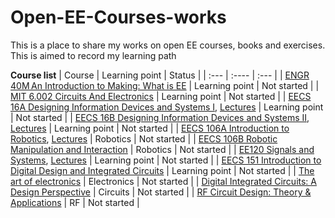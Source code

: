 # Open-EE-Courses-works
This is a place to share my works on open EE courses, books and exercises. This is aimed to record my learning path

**Course list**
| Course      | Learning point | Status     |
| :---        | :----          | :---       |
| [ENGR 40M An Introduction to Making: What is EE](https://web.stanford.edu/class/archive/engr/engr40m.1178/index.html)      | Learning point | Not started     |
| [MIT 6.002 Circuits And Electronics](https://ocw.mit.edu/courses/6-002-circuits-and-electronics-spring-2007/)      | Learning point | Not started     |
| [EECS 16A Designing Information Devices and Systems I](https://inst.eecs.berkeley.edu/~ee16a/fa22/), [Lectures](https://www.youtube.com/playlist?list=PLsNggES3qC0wGSzVXhket0O_0K7JF0TQp)      | Learning point | Not started     |
| [EECS 16B Designing Information Devices and Systems II](https://inst.eecs.berkeley.edu/~ee16b/fa20/), [Lectures](https://www.bilibili.com/video/BV1PM4y1M7mV/?spm_id_from=333.337.search-card.all.click&vd_source=928e971e8c767e85639b26fb406d36ca)      | Learning point | Not started     |
| [EECS 106A Introduction to Robotics](https://ucb-ee106.github.io/106a-fa20site/), [Lectures](https://www.bilibili.com/video/BV1jh411B7Re/?vd_source=928e971e8c767e85639b26fb406d36ca)      | Robotics | Not started     |
| [EECS 106B Robotic Manipulation and Interaction](https://ucb-ee106.github.io/106b-sp23site/)      | Robotics | Not started     |
| [EE120 Signals and Systems](https://inst.eecs.berkeley.edu/~ee120/fa19/), [Lectures](https://www.bilibili.com/video/BV1k341187vL/?p=1&vd_source=928e971e8c767e85639b26fb406d36ca)      | Learning point | Not started     |
| [EECS 151 Introduction to Digital Design and Integrated Circuits](https://inst.eecs.berkeley.edu/~eecs151/fa20/)      | Learning point | Not started     |
| [The art of electronics](https://artofelectronics.net/)	|	Electronics	|	Not started	|
| [Digital Integrated Circuits: A Design Perspective](https://www.amazon.com/Digital-Integrated-Circuits-2nd-Rabaey/dp/0130909963)	|	Circuits	|	Not started	|
| [RF Circuit Design: Theory & Applications](https://www.amazon.com/RF-Circuit-Design-Theory-Applications/dp/0131471376)	|	RF	|	Not started	|

